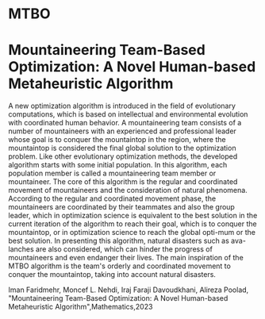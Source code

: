 # MTBO
# Mountaineering Team-Based Optimization: A Novel Human-based Metaheuristic Algorithm  
 
 
A new optimization algorithm is introduced in the field of evolutionary computations, which is based on intellectual and environmental evolution with coordinated human behavior. A mountaineering team consists of a number of mountaineers with an experienced and professional leader whose goal is to conquer the mountaintop in the region, where the mountaintop is considered the final global solution to the optimization problem. Like other evolutionary optimization methods, the developed algorithm starts with some initial population. In this algorithm, each population member is called a mountaineering team member or mountaineer. The core of this algorithm is the regular and coordinated movement of mountaineers and the consideration of natural phenomena. According to the regular and coordinated movement phase, the mountaineers are coordinated by their teammates and also the group leader, which in optimization science is equivalent to the best solution in the current iteration of the algorithm to reach their goal, which is to conquer the mountaintop, or in optimization science to reach the global opti-mum or the best solution. In presenting this algorithm, natural disasters such as ava-lanches are also considered, which can hinder the progress of mountaineers and even endanger their lives. The main inspiration of the MTBO algorithm is the team's orderly and coordinated movement to conquer the mountaintop, taking into account natural disasters.



Iman Faridmehr, Moncef L. Nehdi, Iraj Faraji Davoudkhani, Alireza Poolad, "Mountaineering Team-Based Optimization: A Novel Human-based Metaheuristic Algorithm",Mathematics,2023
